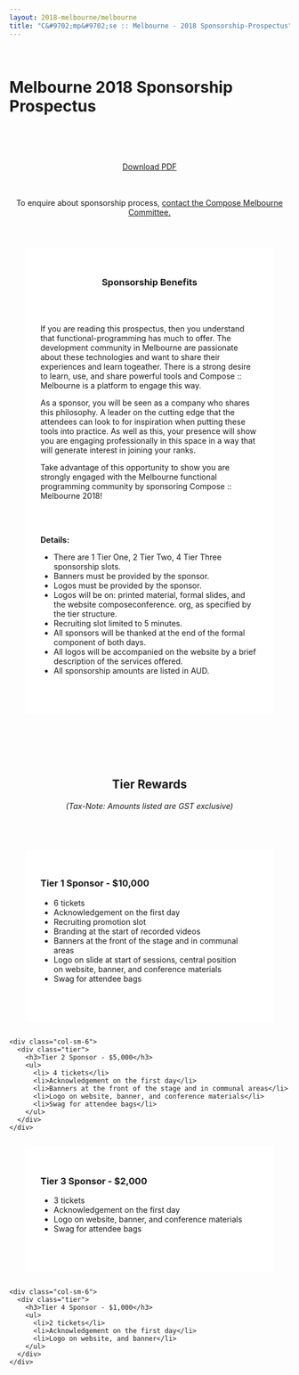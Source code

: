 ```yaml
---
layout: 2018-melbourne/melbourne
title: "C&#9702;mp&#9702;se :: Melbourne - 2018 Sponsorship-Prospectus"
---
```


<style type="text/css">
    .panel-default .panel-body.unrestricted-height {
      max-height: none;
    }

    .center {
      text-align: center;
    }

    .tiers-heading {
      padding: 2em 0 2em;
    }

    .tier {
      background: white;
      margin: 2em;
      padding: 2em 2em 4em 2em;
    }
</style>

<div class="sep talk melbourne" data-stellar-background-ratio="0.5" style="background-position: 50% -91.5px;"></div>
<br />

<div class="container">

  <h1 class="centered">Melbourne 2018 Sponsorship Prospectus</h1>
  <br />

  <div class="row">
    <div class="col-sm-offset-2 col-sm-8 center">
        <br />
        <br />
        <p>
          <a href="/assets/img/2018-melbourne/compose-melbourne-2018-sponsorship-prospectus.pdf" target="_blank">Download PDF</a>
        </p>
        <br />
        <br />
        To enquire about sponsorship process,
        <a href="mailto:composemel-admin@googlegroups.com" target="_blank">contact the Compose Melbourne Committee.</a>
    </div>
  </div>

  <div class="row tiers-heading">
    <div class="col-sm-offset-2 col-sm-8">
      <div class="tier">
        <h3 class="center"> Sponsorship Benefits </h3>
        <br><br>
        <p>
          If you are reading this prospectus, then you understand that
          functional-programming has much to offer. The development
          community in Melbourne are passionate about these technologies
          and want to share their experiences and learn togeather.
          There is a strong desire to learn, use, and share powerful
          tools and Compose :: Melbourne is a platform to engage this
          way.
        </p>
        <p>
          As a sponsor, you will be seen as a company who shares
          this philosophy. A leader on the cutting edge that the
          attendees can look to for inspiration when putting these
          tools into practice. As well as this, your presence
          will show you are engaging professionally in this
          space in a way that will generate interest in joining
          your ranks.
        </p>
        <p>
          Take advantage of this opportunity to show you are strongly
          engaged with the Melbourne functional programming
          community by sponsoring Compose :: Melbourne 2018!
        </p>
        <br><br>
        <p><strong>Details:</strong></p>
        <ul>
          <li>There are 1 Tier One, 2 Tier Two, 4 Tier Three sponsorship slots.</li>
          <li>Banners must be provided by the sponsor.</li>
          <li>Logos must be provided by the sponsor.</li>
          <li>Logos will be on: printed material, formal slides, and the website composeconference.  org, as specified by the tier structure.</li>
          <li>Recruiting slot limited to 5 minutes.</li>
          <li>All sponsors will be thanked at the end of the formal component of both days.</li>
          <li>All logos will be accompanied on the website by a brief description of the services offered.</li>
          <li>All sponsorship amounts are listed in AUD.</li>
        </ul>
      </div>
    </div>
  </div>

  <div class="row tiers-heading">
    <div class="col-sm-offset-2 col-sm-8 center">
        <h2> Tier Rewards </h2>
        <p><em>(Tax-Note: Amounts listed are GST exclusive)</em></p>
    </div>
  </div>

  <div class="row">
    <div class="col-sm-6">
      <div class="tier">
        <h3>Tier 1 Sponsor - $10,000</h3>
        <ul>
          <li>6 tickets</li>
          <li>Acknowledgement on the first day</li>
          <li>Recruiting promotion slot</li>
          <li>Branding at the start of recorded videos</li>
          <li>Banners at the front of the stage and in communal areas</li>
          <li>Logo on slide at start of sessions, central position<br> on website, banner, and conference materials</li>
          <li>Swag for attendee bags</li>
        </ul>
      </div>
    </div>

    <div class="col-sm-6">
      <div class="tier">
        <h3>Tier 2 Sponsor - $5,000</h3>
        <ul>
          <li> 4 tickets</li>
          <li>Acknowledgement on the first day</li>
          <li>Banners at the front of the stage and in communal areas</li>
          <li>Logo on website, banner, and conference materials</li>
          <li>Swag for attendee bags</li>
        </ul>
      </div>
    </div>
  </div>

  <div class="row">
    <div class="col-sm-6">
      <div class="tier">
        <h3>Tier 3 Sponsor - $2,000</h3>
        <ul>
          <li>3 tickets</li>
          <li>Acknowledgement on the first day</li>
          <li>Logo on website, banner, and conference materials</li>
          <li>Swag for attendee bags</li>
        </ul>
      </div>
    </div>

    <div class="col-sm-6">
      <div class="tier">
        <h3>Tier 4 Sponsor - $1,000</h3>
        <ul>
          <li>2 tickets</li>
          <li>Acknowledgement on the first day</li>
          <li>Logo on website, and banner</li>
        </ul>
      </div>
    </div>
  </div>
</div>
